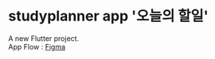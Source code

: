 # studyplanner app '오늘의 할일'

A new Flutter project.<br>
App Flow : [Figma]([https://www.figma.com/file/6Wl1GgKpVVt8mp0HQDhtAL/Fooding-App-Flow-v0.1?node-id=0%3A1&t=3W8CYlE8llGj4xtY-1](https://www.figma.com/file/0hLIDzSzg6OgXQCtwUyXUd/To-Do-List---iOS?type=design&node-id=0-1&mode=design&t=39wqNayYdt3mDg6B-0)https://www.figma.com/file/0hLIDzSzg6OgXQCtwUyXUd/To-Do-List---iOS?type=design&node-id=0-1&mode=design&t=39wqNayYdt3mDg6B-0)
